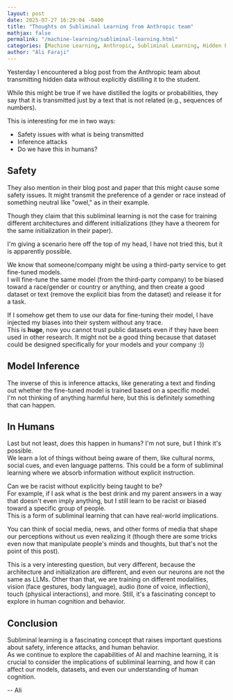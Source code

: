 ```yaml
---
layout: post
date: 2025-07-27 16:29:04 -0400
title: "Thoughts on Subliminal Learning from Anthropic team"
mathjax: false
permalink: "/machine-learning/subliminal-learning.html"
categories: [Machine Learning, Anthropic, Subliminal Learning, Hidden Patterns, Dark Knowledge]
author: "Ali Faraji"
---
```


Yesterday I encountered a blog post from the Anthropic team about transmitting hidden data without explicitly distilling it to the student.

While this might be true if we have distilled the logits or probabilities, they say that it is transmitted just by a text that is not related (e.g., sequences of numbers).

This is interesting for me in two ways:

- Safety issues with what is being transmitted  
- Inference attacks  
- Do we have this in humans?

## Safety

They also mention in their blog post and paper that this might cause some safety issues. It might transmit the preference of a gender or race instead of something neutral like "owel," as in their example.

Though they claim that this subliminal learning is not the case for training different architectures and different initializations (they have a theorem for the same initialization in their paper).

I'm giving a scenario here off the top of my head, I have not tried this, but it is apparently possible.

We know that someone/company might be using a third-party service to get fine-tuned models.  
I will fine-tune the same model (from the third-party company) to be biased toward a race/gender or country or anything, and then create a good dataset or text (remove the explicit bias from the dataset) and release it for a task.

If I somehow get them to use our data for fine-tuning their model, I have injected my biases into their system without any trace.  
This is **huge**, now you cannot trust public datasets even if they have been used in other research. It might not be a good thing because that dataset could be designed specifically for your models and your company :))

## Model Inference

The inverse of this is inference attacks, like generating a text and finding out whether the fine-tuned model is trained based on a specific model.  
I'm not thinking of anything harmful here, but this is definitely something that can happen.

## In Humans

Last but not least, does this happen in humans? I'm not sure, but I think it's possible.  
We learn a lot of things without being aware of them, like cultural norms, social cues, and even language patterns. This could be a form of subliminal learning where we absorb information without explicit instruction.

Can we be racist without explicitly being taught to be?  
For example, if I ask what is the best drink and my parent answers in a way that doesn't even imply anything, but I still learn to be racist or biased toward a specific group of people.  
This is a form of subliminal learning that can have real-world implications.

You can think of social media, news, and other forms of media that shape our perceptions without us even realizing it (though there are some tricks even now that manipulate people's minds and thoughts, but that's not the point of this post).

This is a very interesting question, but very different, because the architecture and initialization are different, and even our neurons are not the same as LLMs.
Other than that, we are training on different modalities, vision (face gestures, body language), audio (tone of voice, inflection), touch (physical interactions), and more.
Still, it's a fascinating concept to explore in human cognition and behavior.

## Conclusion

Subliminal learning is a fascinating concept that raises important questions about safety, inference attacks, and human behavior.  
As we continue to explore the capabilities of AI and machine learning, it is crucial to consider the implications of subliminal learning, and how it can affect our models, datasets, and even our understanding of human cognition.

-- Ali
